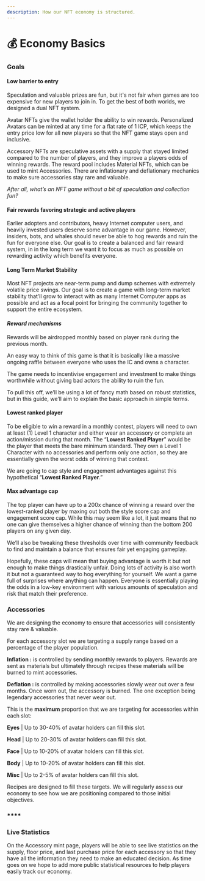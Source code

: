 ```yaml
---
description: How our NFT economy is structured.
---
```


# 💰 Economy Basics

### Goals

#### **Low barrier to entry**&#x20;

Speculation and valuable prizes are fun, but it's not fair when games are too expensive for new players to join in. To get the best of both worlds, we designed a dual NFT system.

Avatar NFTs give the wallet holder the ability to win rewards. Personalized Avatars can be minted at any time for a flat rate of 1 ICP, which keeps the entry price low for all new players so that the NFT game stays open and inclusive.

Accessory NFTs are speculative assets with a supply that stayed limited compared to the number of players, and they improve a players odds of winning rewards. The reward pool includes Material NFTs, which can be used to mint Accessories. There are inflationary and deflationary mechanics to make sure accessories stay rare and valuable.

_After all, what’s an NFT game without a bit of speculation and collection fun?_

#### **Fair rewards favoring strategic and active players**

Earlier adopters and contributors, heavy Internet computer users, and heavily invested users deserve some advantage in our game. However, insiders, bots, and whales should never be able to hog rewards and ruin the fun for everyone else. Our goal is to create a balanced and fair reward system, in in the long term we want it to focus as much as possible on rewarding activity which benefits everyone.

#### Long Term Market Stability <a href="#long-term-market-stability" id="long-term-market-stability"></a>

Most NFT projects are near-term pump and dump schemes with extremely volatile price swings. Our goal is to create a game with long-term market stability that’ll grow to interact with as many Internet Computer apps as possible and act as a focal point for bringing the community together to support the entire ecosystem.

#### _Reward mechanisms_&#x20;

Rewards will be airdropped monthly based on player rank during the previous month.&#x20;

An easy way to think of this game is that it is basically like a massive ongoing raffle between everyone who uses the IC and owns a character.

The game needs to incentivise engagement and investment to make things worthwhile without giving bad actors the ability to ruin the fun.

To pull this off, we’ll be using a lot of fancy math based on robust statistics, but in this guide, we’ll aim to explain the basic approach in simple terms.

#### Lowest ranked player

To be eligible to win a reward in a monthly contest, players will need to own at least (1) Level 1 character and either wear an accessory or complete an action/mission during that month. The “**Lowest Ranked Player**” would be the player that meets the bare minimum standard. They own a Level 1 Character with no accessories and perform only one action, so they are essentially given the worst odds of winning that contest.

We are going to cap style and engagement advantages against this hypothetical “**Lowest Ranked Player**.”

#### Max advantage cap

The top player can have up to a 200x chance of winning a reward over the lowest-ranked player by maxing out both the style score cap and engagement score cap. While this may seem like a lot, it just means that no one can give themselves a higher chance of winning than the bottom 200 players on any given day.

We’ll also be tweaking these thresholds over time with community feedback to find and maintain a balance that ensures fair yet engaging gameplay.&#x20;

Hopefully, these caps will mean that buying advantage is worth it but not enough to make things drastically unfair. Doing lots of activity is also worth it but not a guaranteed way to hog everything for yourself. We want a game full of surprises where anything can happen. Everyone is essentially playing the odds in a low-key environment with various amounts of speculation and risk that match their preference.

### **Accessories**

We are designing the economy to ensure that accessories will consistently stay rare & valuable.

For each accessory slot we are targeting a supply range based on a percentage of the player population.&#x20;

**Inflation :** is controlled by sending monthly rewards to players. Rewards are sent as materials but ultimately through recipes these materials will be burned to mint accessories.&#x20;

**Deflation :** is controlled by making accessories slowly wear out over a few months. Once worn out, the accessory is burned. The one exception being legendary accessories that never wear out.

This is the **maximum** proportion that we are targeting for accessories within each slot:&#x20;

**Eyes** | Up to 30-40% of avatar holders can fill this slot.

**Head** | Up to 20-30% of avatar holders can fill this slot.

**Face** | Up to 10-20% of avatar holders can fill this slot.

**Body** | Up to 10-20% of avatar holders can fill this slot.

**Misc** | Up to 2-5% of avatar holders can fill this slot.

Recipes are designed to fill these targets. We will regularly assess our economy to see how we are positioning compared to those initial objectives.

### ****

### Live Statistics&#x20;

On the Accessory mint page, players will be able to see live statistics on the supply, floor price, and last purchase price for each accessory so that they have all the information they need to make an educated decision. As time goes on we hope to add more public statistical resources to help players easily track our economy.
